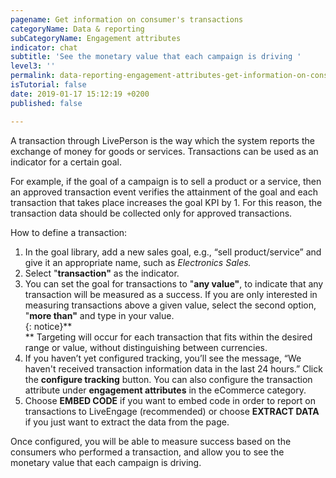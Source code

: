 ```yaml
---
pagename: Get information on consumer's transactions
categoryName: Data & reporting
subCategoryName: Engagement attributes
indicator: chat
subtitle: 'See the monetary value that each campaign is driving '
level3: ''
permalink: data-reporting-engagement-attributes-get-information-on-consumers-transactions.html
isTutorial: false
date: 2019-01-17 15:12:19 +0200
published: false

---
```

A transaction through LivePerson is the way which the system reports the exchange of money for goods or services. Transactions can be used as an indicator for a certain goal. 

For example, if the goal of a campaign is to sell a product or a service, then an approved transaction event verifies the attainment of the goal and each transaction that takes place increases the goal KPI by 1. For this reason, the transaction data should be collected only for approved transactions. 

How to define a transaction:

1. In the goal library, add a new sales goal, e.g., “sell product/service” and give it an appropriate name, such as _Electronics Sales._
2. Select "**transaction"** as the indicator.
3. You can set the goal for transactions to "**any value"**, to indicate that any transaction will be measured as a success. If you are only interested in measuring transactions above a given value, select the second option, "**more than"** and type in your value.  
   {: notice}**  
   ** Targeting will occur for each transaction that fits within the desired range or value, without distinguishing between currencies. 
4. If you haven’t yet configured tracking, you’ll see the message, “We haven't received transaction information data in the last 24 hours.” Click the **configure tracking** button. You can also configure the transaction attribute under **engagement attributes** in the eCommerce category.
5. Choose **EMBED CODE** if you want to embed code in order to report on transactions to LiveEngage (recommended) or choose **EXTRACT DATA** if you just want to extract the data from the page. 

Once configured, you will be able to measure success based on the consumers who performed a transaction, and allow you to see the monetary value that each campaign is driving.